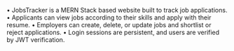 
• JobsTracker is a MERN Stack based website built to track job applications.
• Applicants can view jobs according to their skills and apply with their resume.
• Employers can create, delete, or update jobs and shortlist or reject applications.
• Login sessions are persistent, and users are verified by JWT verification.
